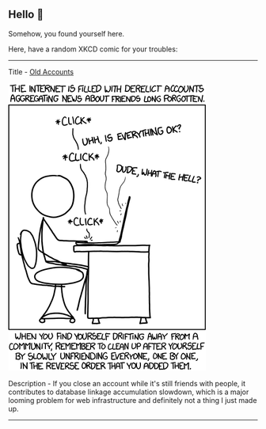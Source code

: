 ## Hello 👀

Somehow, you found yourself here.

Here, have a random XKCD comic for your troubles:

-----------------------------------

Title - [Old Accounts](https://xkcd.com/1250)

![Old Accounts](./random_comic.png)

Description - If you close an account while it's still friends with people, it contributes to database linkage accumulation slowdown, which is a major looming problem for web infrastructure and definitely not a thing I just made up.

-----------------------------------